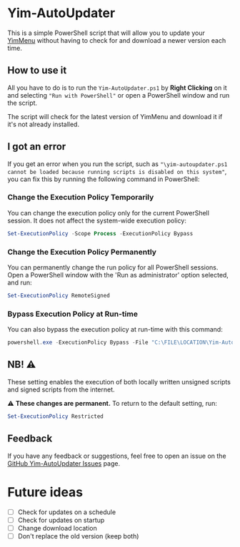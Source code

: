 # Yim-AutoUpdater

This is a simple PowerShell script that will allow you to update your [YimMenu](https://github.com/YimMenu/YimMenu) without having to check for and download a newer version each time.

## How to use it



All you have to do is to run the `Yim-AutoUpdater.ps1` by **Right Clicking** on it and selecting `"Run with PowerShell"` or open a PowerShell window and run the script.

The script will check for the latest version of YimMenu and download it if it's not already installed.

## I got an error

If you get an error when you run the script, such as `"\yim-autoupdater.ps1 cannot be loaded because running scripts is disabled on this system"`, you can fix this by running the following command in PowerShell:

### Change the Execution Policy Temporarily

You can change the execution policy only for the current PowerShell session. It does not affect the system-wide execution policy:
```powershell
Set-ExecutionPolicy -Scope Process -ExecutionPolicy Bypass
```

### Change the Execution Policy Permanently

You can permanently change the run policy for all PowerShell sessions. Open a PowerShell window with the 'Run as administrator' option selected, and run:

```powershell
Set-ExecutionPolicy RemoteSigned
```

### Bypass Execution Policy at Run-time

You can also bypass the execution policy at run-time with this command:

```powershell
powershell.exe -ExecutionPolicy Bypass -File "C:\FILE\LOCATION\Yim-AutoUpdater.ps1"
```

## NB! :warning:
These setting enables the execution of both locally written unsigned scripts and signed scripts from the internet.

:warning: **These changes are permanent.**  To return to the default setting, run:

```powershell
Set-ExecutionPolicy Restricted
```

## Feedback

If you have any feedback or suggestions, feel free to open an issue on the [GitHub Yim-AutoUpdater Issues](https://github.com/Harmless05/Yim-AutoUpdater/issues) page.

# Future ideas

- [ ] Check for updates on a schedule
- [ ] Check for updates on startup
- [ ] Change download location
- [ ] Don't replace the old version (keep both)
